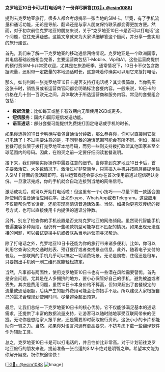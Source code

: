**克罗地亚10日卡可以打电话吗？一份详尽解答[[TG💪+ @esim1088](https://t.me/s/esim1088)]**

提到去克罗地亚旅行，很多人都会考虑携带一张当地的SIM卡。毕竟，有了手机流量和通话功能，无论是导航、翻译还是与家人朋友保持联系都变得更加方便。然而，对于初次前往克罗地亚的朋友来说，关于“克罗地亚10日卡是否可以打电话”这个问题，往往充满疑惑。这篇文章就来为大家详细解答这个疑问，并分享一些实用的旅行建议。

首先，我们来了解一下克罗地亚的移动通信网络情况。克罗地亚是一个欧洲国家，其电信基础设施相当完善，主要运营商包括T-Mobile、Vip和A1。这些运营商提供的预付费SIM卡非常受欢迎，尤其是在旅游旺季。通常情况下，10日卡不仅包含数据流量，还附带一定数量的本地通话时长，这意味着你确实可以用它来拨打电话。

那么，如何判断一张克罗地亚10日卡是否支持打电话呢？其实很简单，当你购买这张卡时，销售员或者运营商官网都会明确标注套餐内容。一般来说，10日卡的价格在几十到一百欧元之间，具体取决于所选运营商和服务内容。常见的套餐组合包括：

- **数据流量**：比如每天或整卡有效期内无限使用2GB或更多。
- **短信服务**：国内和国际短信发送功能。
- **语音通话**：部分套餐可能提供免费拨打固定电话或手机的时长。

如果你选择的10日卡明确写着包含通话分钟数，那么恭喜你，你可以直接用它拨打电话了！不过需要注意的是，不同套餐的通话范围可能会有所不同。例如，某些套餐可能仅限于拨打克罗地亚本地号码，而另一些则支持拨打欧盟其他国家甚至全球范围内的号码。因此，在购买之前一定要仔细阅读套餐说明。

接下来，我们聊聊实际操作中需要注意的细节。当你拿到克罗地亚10日卡后，首先要激活它。大多数情况下，激活过程非常简单，只需插入手机并按照屏幕提示输入SIM卡背面的激活码即可。有些运营商还会要求你在首次使用前通过短信确认身份。一旦激活完成，你的手机就会自动连接到当地的网络信号。

激活成功后，就可以开始打电话啦！但这里有一个小技巧——尽量下载一款适合国际使用的语音通话应用程序，比如Skype、WhatsApp或者Telegram。这些应用不仅能帮你节省话费，还能实现高清语音通话效果。当然，如果你更喜欢传统的拨号方式，也可以直接使用卡内提供的通话分钟数。

另外，别忘了检查你的手机设置是否支持克罗地亚的网络频段。虽然现代智能手机普遍兼容多种频段，但仍有一些老款机型可能存在不匹配的情况。如果出现无法连接的问题，可以尝试更换手机或者联系当地运营商寻求帮助。

除了打电话之外，克罗地亚10日卡还能为你的旅行带来诸多便利。比如，你可以利用它查询公共交通时刻表、预订餐厅或者查找景点信息。此外，随着电子支付的普及，一部联网的手机几乎可以搞定一切消费场景。无论是购物、住宿还是租车，只要掏出手机刷一刷二维码就能轻松搞定。

当然，凡事都有两面性，使用克罗地亚10日卡也有一些潜在风险需要警惕。首先是安全问题，尤其是在人多拥挤的地方，要小心保管好自己的手机，避免被盗或者丢失。其次是费用问题，虽然10日卡本身价格不算高，但如果超出了套餐规定的流量或通话限额，后续产生的额外费用可能会让你措手不及。所以建议大家根据自己的需求合理规划使用时间，尽量避免超出预算。

最后，让我们总结一下克罗地亚10日卡的核心优势。它不仅能够满足基本的通话需求，还提供了丰富的数据流量支持，让游客可以随时随地享受互联网带来的便捷。无论你是想给家人报平安，还是需要即时获取旅行资讯，这张小小的卡片都能助你一臂之力。当然，如果你对语言沟通有更高要求，不妨考虑下载一些翻译软件作为辅助工具。

总之，克罗地亚10日卡是可以打电话的，并且性价比非常高。对于计划前往克罗地亚旅行的朋友来说，提前准备一张合适的SIM卡绝对是明智之举。希望本文能为你解开疑惑，祝你旅途愉快！

[[TG💪+ @esim1088](https://t.me/s/esim1088) ![Image](https://i.postimg.cc/4NQfJmqS/Snipaste-2025-05-13-00-14-12.png)]